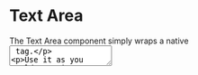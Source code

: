 # Text Area

The Text Area component simply wraps a native 	<textarea/> tag.

Use it as you would a native Text Area.

The component is used to provide default styling for a native Text Area component.

Guideline:

- If you need your Text Area styled, use this component
- If you only need native Text Area functionality, but not the style, use a native <textarea/>. 